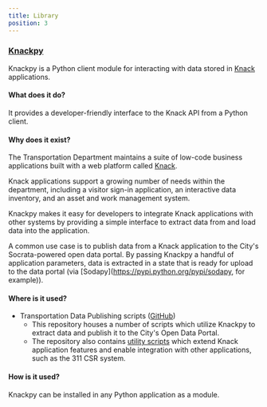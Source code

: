 ```yaml
---
title: Library
position: 3
---
```


### [Knackpy](https://github.com/cityofaustin/knackpy)

Knackpy is a Python client module for interacting with data stored in [Knack](https://www.knack.com) applications.

#### What does it do?

It provides a developer-friendly interface to the Knack API from a Python client.

#### Why does it exist?

The Transportation Department maintains a suite of low-code business applications built with a web platform called [Knack](http://knack.com).

Knack applications support a growing number of needs within the department, including a visitor sign-in application, an interactive data inventory, and an asset and work management system.

Knackpy makes it easy for developers to integrate Knack applications with other systems by providing a simple interface to extract data from and load data into the application.

A common use case is to publish data from a Knack application to the City's Socrata-powered open data portal. By passing Knackpy a handful of application parameters, data is extracted in a state that is ready for upload to the data portal (via [Sodapy](https://pypi.python.org/pypi/sodapy, for example)).

#### Where is it used?

- Transportation Data Publishing scripts ([GitHub](https://github.com/cityofaustin/transportation-data-publishing))
  - This repository houses a number of scripts which utilize Knackpy to extract data and publish it to the City's Open Data Portal.
  - The repository also contains [utility scripts](https://github.com/cityofaustin/transportation-data-publishing/tree/master/data_tracker) which extend Knack application features and enable integration with other applications, such as the 311 CSR system.

#### How is it used?

Knackpy can be installed in any Python application as a module.
